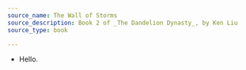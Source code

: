 ```yaml
---
source_name: The Wall of Storms
source_description: Book 2 of _The Dandelion Dynasty_, by Ken Liu
source_type: book

---
```


- Hello.
